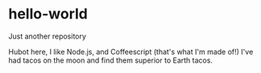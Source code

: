 # hello-world

Just another repository

Hubot here, I like Node.js, and Coffeescript (that's what I'm made of!)
I've had tacos on the moon and find them superior to Earth tacos.
